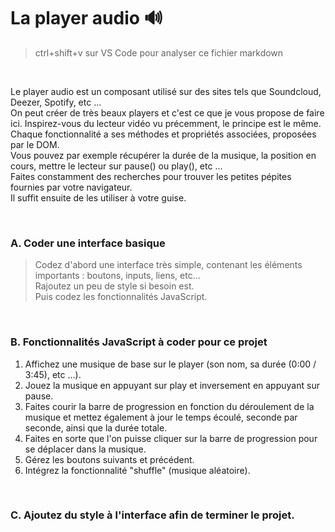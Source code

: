 # La player audio 🔊

> ctrl+shift+v sur VS Code pour analyser ce fichier markdown

<br>

  Le player audio est un composant utilisé sur des sites tels que Soundcloud, Deezer, Spotify, etc ...<br>
  On peut créer de très beaux players et c'est ce que je vous propose de faire ici.
  Inspirez-vous du lecteur vidéo vu précemment, le principe est le même.<br>
  Chaque fonctionnalité a ses méthodes et propriétés associées, proposées par le DOM.<br>
  Vous pouvez par exemple récupérer la durée de la musique, la position en cours, mettre le lecteur sur pause() ou play(), etc ...<br>
  Faites constamment des recherches pour trouver les petites pépites fournies par votre navigateur.<br>
  Il suffit ensuite de les utiliser à votre guise.

<br>

### A. Coder une interface basique
> Codez d'abord une interface très simple, contenant les éléments importants : boutons, inputs, liens, etc... <br>
> Rajoutez un peu de style si besoin est. 
> <br>
> Puis codez les fonctionnalités JavaScript.
> 
<br>

### B. Fonctionnalités JavaScript à coder pour ce projet

1. Affichez une musique de base sur le player (son nom, sa durée (0:00 / 3:45), etc ...).
2. Jouez la musique en appuyant sur play et inversement en appuyant sur pause.
3. Faites courir la barre de progression en fonction du déroulement de la musique et mettez également à jour le temps écoulé, seconde par seconde, ainsi que la durée totale.
4. Faites en sorte que l'on puisse cliquer sur la barre de progression pour se déplacer dans la musique.
5. Gérez les boutons suivants et précédent.
6. Intégrez la fonctionnalité "shuffle" (musique aléatoire).

<br>

### C. Ajoutez du style à l'interface afin de terminer le projet.
